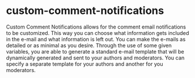 custom-comment-notifications
============================

Custom Comment Notifications allows for the comment email notifications to be customized.  This way you can choose what information gets included in the e-mail and what information is left out.  You can make the e-mails as detailed or as minimal as you desire.  Through the use of some given variables, you are able to generate a standard e-mail template that will be dynamically generated and sent to your authors and moderators.  You can specify a separate template for your authors and another for you moderators.
